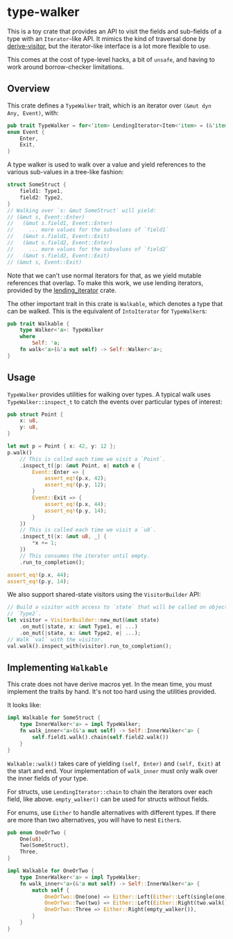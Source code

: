 # type-walker

This is a toy crate that provides an API to visit the fields and sub-fields of a type with an
`Iterator`-like API. It mimics the kind of traversal done by
[derive-visitor](https://crates.io/crates/derive-visitor), but the iterator-like interface is a lot
more flexible to use.

This comes at the cost of type-level hacks, a bit of `unsafe`, and having to work around
borrow-checker limitations.

## Overview

This crate defines a `TypeWalker` trait, which is an iterator over `(&mut dyn Any, Event)`, with:

```rust
pub trait TypeWalker = for<'item> LendingIterator<Item<'item> = (&'item mut dyn Any, Event)>;
enum Event {
    Enter,
    Exit,
}
```

A type walker is used to walk over a value and yield references to the various sub-values in
a tree-like fashion:
```rust
struct SomeStruct {
    field1: Type1,
    field2: Type2,
}
// Walking over `s: &mut SomeStruct` will yield:
// (&mut s, Event::Enter)
//   (&mut s.field1, Event::Enter)
//     ... more values for the subvalues of `field1`
//   (&mut s.field1, Event::Exit)
//   (&mut s.field2, Event::Enter)
//     ... more values for the subvalues of `field2`
//   (&mut s.field2, Event::Exit)
// (&mut s, Event::Exit)
```

Note that we can't use normal iterators for that, as we yield mutable references that overlap. To
make this work, we use lending iterators, provided by the
[lending_iterator](https://docs.rs/lending-iterator/latest/lending_iterator/index.html) crate.

The other important trait in this crate is `Walkable`, which denotes a type that can be walked. This
is the equivalent of `IntoIterator` for `TypeWalker`s:

```rust
pub trait Walkable {
    type Walker<'a>: TypeWalker
    where
        Self: 'a;
    fn walk<'a>(&'a mut self) -> Self::Walker<'a>;
}
```

## Usage

`TypeWalker` provides utilities for walking over types. A typical walk uses `TypeWalker::inspect_t`
to catch the events over particular types of interest:

```rust
pub struct Point {
    x: u8,
    y: u8,
}

let mut p = Point { x: 42, y: 12 };
p.walk()
    // This is called each time we visit a `Point`.
    .inspect_t(|p: &mut Point, e| match e {
        Event::Enter => {
            assert_eq!(p.x, 42);
            assert_eq!(p.y, 12);
        }
        Event::Exit => {
            assert_eq!(p.x, 44);
            assert_eq!(p.y, 14);
        }
    })
    // This is called each time we visit a `u8`.
    .inspect_t(|x: &mut u8, _| {
        *x += 1;
    })
    // This consumes the iterator until empty.
    .run_to_completion();

assert_eq!(p.x, 44);
assert_eq!(p.y, 14);
```

We also support shared-state visitors using the `VisitorBuilder` API:

```rust
// Build a visitor with access to `state` that will be called on objects of types `Type1` and
// `Type2`.
let visitor = VisitorBuilder::new_mut(&mut state)
    .on_mut(|state, x: &mut Type1, e| ...)
    .on_mut(|state, x: &mut Type2, e| ...);
// Walk `val` with the visitor.
val.walk().inspect_with(visitor).run_to_completion();
```

## Implementing `Walkable`

This crate does not have derive macros yet. In the mean time, you must implement the traits by hand.
It's not too hard using the utilities provided.

It looks like:
```rust
impl Walkable for SomeStruct {
    type InnerWalker<'a> = impl TypeWalker;
    fn walk_inner<'a>(&'a mut self) -> Self::InnerWalker<'a> {
        self.field1.walk().chain(self.field2.walk())
    }
}
```

`Walkable::walk()` takes care of yielding `(self, Enter)` and `(self, Exit)` at the start and end.
Your implementation of `walk_inner` must only walk over the inner fields of your type.

For structs, use `LendingIterator::chain` to chain the iterators over each field, like above.
`empty_walker()` can be used for structs without fields.

For enums, use `Either` to handle alternatives with different types. If there are more than two
alternatives, you will have to nest `Either`s.

```rust
pub enum OneOrTwo {
    One(u8),
    Two(SomeStruct),
    Three,
}

impl Walkable for OneOrTwo {
    type InnerWalker<'a> = impl TypeWalker;
    fn walk_inner<'a>(&'a mut self) -> Self::InnerWalker<'a> {
        match self {
            OneOrTwo::One(one) => Either::Left(Either::Left(single(one))),
            OneOrTwo::Two(two) => Either::Left(Either::Right(two.walk())),
            OneOrTwo::Three => Either::Right(empty_walker()),
        }
    }
}
```

